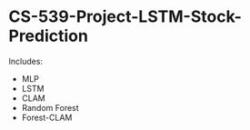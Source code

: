 # CS-539-Project-LSTM-Stock-Prediction
Includes: 
- MLP
- LSTM
- CLAM
- Random Forest
- Forest-CLAM
